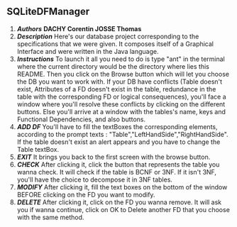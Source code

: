 SQLiteDFManager
---
1.  _**Authors**_
**DACHY Corentin
JOSSE Thomas**
2.  _**Description**_
Here's our database project corresponding to the specifications that we were given.
It composes itself of a Graphical Interface and were written in the Java language.
3.  _**Instructions**_
To launch it all you need to do is type "ant" in the terminal where the current directory would be the directory where lies this README.
Then you click on the Browse button which will let you choose the DB you want to work with.
If your DB have conflicts (Table doesn't exist, Attributes of a FD doesn't exist in the table, redundance in the table with the corresponding FD or logical consequences),
you'll face a window where you'll resolve these conflicts by clicking on the different buttons.
Else you'll arrive at a window with the tables's name, keys and Functional Dependencies, and also buttons.
4.  _**ADD DF**_
You'll have to fill the textBoxes the corresponding elements, according to the prompt texts : "Table","LeftHandSide","RightHandSide".
If the table doesn't exist an alert appears and you have to change the Table textBox.
5.  _**EXIT**_
It brings you back to the first screen with the browse button.
6.  _**CHECK**_
After clicking it, click the button that represents the table you wanna check.
It will check if the table is BCNF or 3NF. If it isn't 3NF, you'll have the choice to decompose it in 3NF tables.
7.  _**MODIFY**_
After clicking it, fill the text boxes on the bottom of the window BEFORE clicking on the FD you want to modify.
8.  _**DELETE**_
After clicking it, click on the FD you wanna remove. It will ask you if wanna continue, click on OK to Delete another FD that you choose with the same method.
